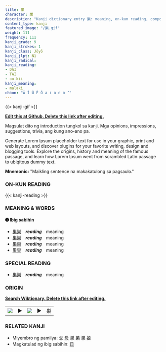 ```yaml
---
title: 巣
character: 巣
description: "Kanji dictionary entry 巣: meaning, on-kun reading, compounds, origin, related kanji"
content_type: kanji
featured_image: "/巣.gif"
weight: 111
frequency: 111
kanji_grade: 9
kanji_strokes: 1
kanji_class: Jōyō
kanji_jlpt: N1
kanji_radical: 
kanji_reading: 
- DAI
- TAI
- oo-kii
kanji_meaning:
- malaki
chōon: "Ā Ī Ū Ē Ō ā ī ū ē ō ’"
---
```

[//]: # (Don't edit the line below. Kanji animated GIF code is automatically generated.)
{{< kanji-gif >}}

[//]: # (Edit below this line.)

**[Edit this at Github. Delete this link after editing.](https://github.com/tim0g/tim/tree/main/content/kanji/巣/index.md)**

Magsulat dito ng introduction tungkol sa kanji. Mga opinions, impressions, suggestions, trivia, ang kung ano-ano pa.

Generate Lorem Ipsum placeholder text for use in your graphic, print and web layouts, and discover plugins for your favorite writing, design and blogging tools. Explore the origins, history and meaning of the famous passage, and learn how Lorem Ipsum went from scrambled Latin passage to ubiqitous dummy text.
 
**Mnemonic:** "Maikling sentence na makakatulong sa pagsaulo."

### ON-KUN READING

[//]: # (Don't edit the line below. ON-KUN READING code is automatically generated.)
{{< kanji-reading >}}

### MEANING & WORDS

#### ➊ **Ibig sabihin**
  - [巣](../巣)[巣](../巣)　***reading***　meaning
  - [巣](../巣)[巣](../巣)　***reading***　meaning
  - [巣](../巣)[巣](../巣)　***reading***　meaning
  - [巣](../巣)[巣](../巣)　***reading***　meaning

### SPECIAL READING
  - [巣](../巣)[巣](../巣)　***reading***　meaning

### ORIGIN

**[Search Wiktionary. Delete this link after editing.](https://wiktionary.org/wiki/巣)**
<table class="kanji-table"><tr><td>
<img src="60px-巣-bronze.svg.png">
</td><td>▶</td><td>
<img src="60px-巣-oracle.svg.png">
</td><td>▶</td>
<td class="kanji-origin">巣</td>
</tr></table>

### RELATED KANJI
- Miyembro ng pamilya: [父](../父) [母](../母) [巣](../巣) [弟](../弟) [巣](../巣) [娘](../娘)
- Magkatulad ng ibig sabihin: [日](../日)
